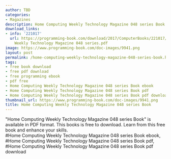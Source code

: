 ```yaml
---
author: TBD
categories:
- Magazines
description: Home Computing Weekly Technology Magazine 048 series Book
download_links:
- info: '221017'
  url: https://programming-book.com/download/2017/ComputerBooks/221017/Home Computing
    Weekly Technology Magazine 048 series.pdf
image: https://www.programming-book.com/doc-images/9941.png
layout: post
permalink: /home-computing-weekly-technology-magazine-048-series-book.html
tags:
- free book download
- free pdf download
- free programming ebook
- pdf free
- Home Computing Weekly Technology Magazine 048 series Book ebook
- Home Computing Weekly Technology Magazine 048 series Book pdf
- Home Computing Weekly Technology Magazine 048 series Book pdf download
thumbnail_url: https://www.programming-book.com/doc-images/9941.png
title: Home Computing Weekly Technology Magazine 048 series Book
---
```


 
<div class="item-desc text-justify">
  "Home Computing Weekly Technology Magazine 048 series Book" is available in PDF format. This books is free to download. Learn from this free book and enhance your skills.
  <br>
  #Home Computing Weekly Technology Magazine 048 series Book ebook, #Home Computing Weekly Technology Magazine 048 series Book pdf, #Home Computing Weekly Technology Magazine 048 series Book pdf download
</div>